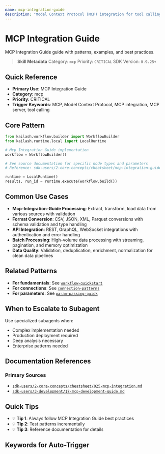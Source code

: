 ```yaml
---
name: mcp-integration-guide
description: "Model Context Protocol (MCP) integration for tool calling and resource management. Use when asking 'MCP', 'Model Context Protocol', 'MCP integration', 'MCP server', 'tool calling', 'MCP resources', 'MCP client', 'protocol integration', or 'MCP setup'."
---
```


# MCP Integration Guide

MCP Integration Guide guide with patterns, examples, and best practices.

> **Skill Metadata**
> Category: `mcp`
> Priority: `CRITICAL`
> SDK Version: `0.9.25+`

## Quick Reference

- **Primary Use**: MCP Integration Guide
- **Category**: mcp
- **Priority**: CRITICAL
- **Trigger Keywords**: MCP, Model Context Protocol, MCP integration, MCP server, tool calling

## Core Pattern

```python
from kailash.workflow.builder import WorkflowBuilder
from kailash.runtime.local import LocalRuntime

# Mcp Integration Guide implementation
workflow = WorkflowBuilder()

# See source documentation for specific node types and parameters
# Reference: sdk-users/2-core-concepts/cheatsheet/mcp-integration-guide.md

runtime = LocalRuntime()
results, run_id = runtime.execute(workflow.build())
```


## Common Use Cases

- **Mcp-Integration-Guide Processing**: Extract, transform, load data from various sources with validation
- **Format Conversion**: CSV, JSON, XML, Parquet conversions with schema validation and type handling
- **API Integration**: REST, GraphQL, WebSocket integrations with authentication and error handling
- **Batch Processing**: High-volume data processing with streaming, pagination, and memory optimization
- **Data Quality**: Validation, deduplication, enrichment, normalization for clean data pipelines

## Related Patterns

- **For fundamentals**: See [`workflow-quickstart`](#)
- **For connections**: See [`connection-patterns`](#)
- **For parameters**: See [`param-passing-quick`](#)

## When to Escalate to Subagent

Use specialized subagents when:
- Complex implementation needed
- Production deployment required
- Deep analysis necessary
- Enterprise patterns needed

## Documentation References

### Primary Sources
- [`sdk-users/2-core-concepts/cheatsheet/025-mcp-integration.md`](../../../sdk-users/2-core-concepts/cheatsheet/025-mcp-integration.md)
- [`sdk-users/3-development/17-mcp-development-guide.md`](../../../sdk-users/3-development/17-mcp-development-guide.md)

## Quick Tips

- 💡 **Tip 1**: Always follow MCP Integration Guide best practices
- 💡 **Tip 2**: Test patterns incrementally
- 💡 **Tip 3**: Reference documentation for details

## Keywords for Auto-Trigger

<!-- Trigger Keywords: MCP, Model Context Protocol, MCP integration, MCP server, tool calling -->
